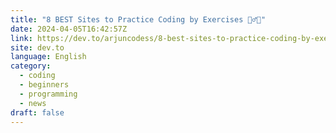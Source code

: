 ```yaml
---
title: "8 BEST Sites to Practice Coding by Exercises 🏋️‍♂️🎯"
date: 2024-04-05T16:42:57Z
link: https://dev.to/arjuncodess/8-best-sites-to-practice-coding-by-exercises-c53?utm_medium=RSS&utm_source=news.12bit.vn
site: dev.to
language: English
category:
  - coding
  - beginners
  - programming
  - news
draft: false
---
```

